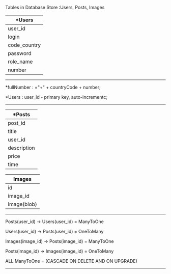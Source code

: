 Tables in Database Store :Users, Posts, Images


| *Users 		   |
| -------------------------|
| user_id                  |
| login                    |
| code_country             | 
| password                 |
| role_name                |
| number                   |  

---

*fullNumber : ="+" + countryCode + number;

*Users : user_id - primary key, auto-incrementc;

***

| *Posts 		   | 
| -------------------------|
| post_id                  | 
| title                    |
| user_id                  | 
| description              |
| price                    |
| time                     |  



| Images 		   | 
| -------------------------|
| id                       |
| image_id                 | 
| image(blob)              | 


---


Posts(user_id) -> Users(user_id) = ManyToOne

Users(user_id) -> Posts(user_id) = OneToMany

Images(image_id) -> Posts(image_id) = ManyToOne

Posts(image_id) -> Images(image_id) = OneToMany

ALL ManyToOne = (CASCADE ON DELETE AND ON UPGRADE) 

***


